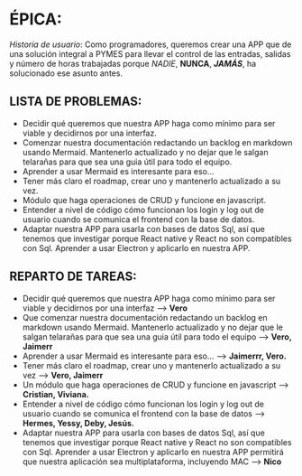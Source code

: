 # ÉPICA:

*Historia de usuario*: Como programadores, queremos crear una APP que de una solución integral a PYMES para llevar el control de las entradas, salidas y número de horas trabajadas porque *NADIE*, **NUNCA**, ***JAMÁS***, ha solucionado ese asunto antes.

## LISTA DE PROBLEMAS: 

- Decidir qué queremos que nuestra APP haga como mínimo para ser viable y decidirnos por una interfaz.
- Comenzar nuestra documentación redactando un backlog en markdown usando Mermaid. Mantenerlo actualizado y no dejar que le salgan telarañas para que sea una guia útil para todo el equipo.
- Aprender a usar Mermaid es interesante para eso...  
- Tener más claro el roadmap, crear uno y mantenerlo actualizado a su vez.
- Módulo que haga operaciones de CRUD y funcione en javascript.
- Entender a nivel de código cómo funcionan los login y log out de usuario cuando se comunica el frontend con la base de datos.
- Adaptar nuestra APP para usarla con bases de datos Sql, así que tenemos que investigar porque React native y React no son compatibles con Sql. Aprender a usar Electron y aplicarlo en nuestra APP.

## REPARTO DE TAREAS:

- Decidir qué queremos que nuestra APP haga como mínimo para ser viable y decidirnos por una interfaz --> **Vero**
- Que comenzar nuestra documentación redactando un backlog en markdown usando Mermaid. Mantenerlo actualizado y no dejar que le salgan telarañas para que sea una guia útil para todo el equipo --> **Vero, Jaimerr**
- Aprender a usar Mermaid es interesante para eso... --> **Jaimerrr, Vero.**
- Tener más claro el roadmap, crear uno y mantenerlo actualizado a su vez --> **Vero, Jaimerr**
- Un módulo que haga operaciones de CRUD y funcione en javascript --> **Cristian, Viviana.**
- Entender a nivel de código cómo funcionan los login y log out de usuario cuando se comunica el frontend con la base de datos --> **Hermes, Yessy, Deby, Jesús.**
- Adaptar nuestra APP para usarla con bases de datos Sql, así que tenemos que investigar porque React native y React no son compatibles con Sql. Aprender a usar Electron y aplicarlo en nuestra APP permitirá que nuestra aplicación sea multiplataforma, incluyendo MAC --> **Nico**